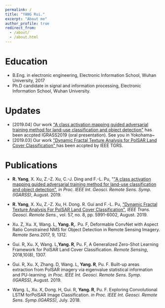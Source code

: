 ```yaml
---
permalink: /
title: "YANG Rui."
excerpt: "About me"
author_profile: true
redirect_from: 
  - /about/
  - /about.html
---
```


Education
======
* B.Eng. in electronic engineering, Electronic Information School, Wuhan University, 2017
* Ph.D candidate in signal and information processing, Electronic Information School, Wuhan University.

Updates
======
* [2019.04] Our work <a href="https://www.igarss2019.org/Papers/AcceptedPapers.asp" target="_blank">"A class activation mapping guided adversarial training method for land-use classification and object detection"</a> has been accpted IGRASS2019 (oral presentation). See you in Yokohama~
* [2019.03] Our work <a href="https://ieeexplore.ieee.org/document/8681159" target="_blank">"Dynamic Fractal Texture Analysis for PolSAR Land Cover Classification" </a> has been accpted by IEEE TGRS.


Publications
======
* <b>R. Yang</b>, X. Xu, Z.-Z. Xu, C.-J. Ding and F.-L. Pu, "<a href="https://yangruipro.github.io/publication/2019-08-IGARSS" target="_blank">"A class activation mapping guided adversarial training method for land-use classification and object detection"</a>, <i>in Proc. IEEE Int. Geosci. Remote Sens. Symp.(IGARSS)</i>, August. 2019. 
* <b>R. Yang</b>, X. Xu, Z.-Z. Xu, H. Dong. R. Gui and F.-L. Pu, <a href="https://yangruipro.github.io/publication/2019-08-TGRS" target="_blank">"Dynamic Fractal Texture Analysis For PolSAR Land Cover Classification"</a>, <i>IEEE Trans. Geosci. Remote Sens.</i>, vol. 57, no. 8, pp. 5991-6002, August. 2019.


* Xu. Z, Xu. X, Wang. L, <b>Yang. R,</b>. Pu. F, Deformable ConvNet with Aspect Ratio Constrained NMS for Object Detection in Remote Sensing Imagery. <i>Remote Sens.</i>2017, 9, 1312. 
* Gui. R, Xu. X, Wang. L,<b>Yang. R</b>, Pu. F, A Generalized Zero-Shot Learning Framework for PolSAR Land Cover Classification. <i>Remote Sensing</i>, 2018,10(8), 1307.
* Gui. R, Xu. X, Zhang. D, Wang. L, <b>Yang. R</b>, Pu. F. Built-up areas extraction from PolSAR imagery via eigenvalue statistical information and PU-learning. <i>in Proc. IEEE Int. Geosci. Remote Sens. Symp.(IGARSS)</i>, August. 2019.
* Wang. L, Xu. X, Dong. H, Gui. R, <b>Yang. R</b>, Pu. F. Exploring Convolutional LSTM forPolSAR Image Classification. <i>in Proc. IEEE Int. Geosci. Remote Sens. Symp.(IGARSS)</i>, July. 2018.
